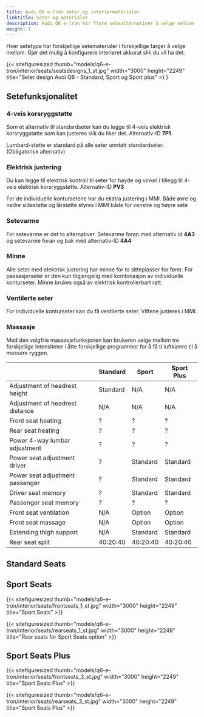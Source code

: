```yaml
---
title: Audi Q6 e-tron seter og interiørmaterialer
linktitle: Seter og materialer
description: Audi Q6 e-tron har flere setealternativer å velge mellom
weight: 1
---
```

<!-- markdownlint-disable MD033 -->
Hver setetype har forskjellige setematerialer i forskjellige farger å velge mellom. Gjør det mulig å konfigurere interiøret akkurat slik du vil ha det.

{{< sitefiguresized thumb="models/q6-e-tron/interior/seats/seatsdesigns_1_st.jpg" width="3000" height="2249" title="Seter design Audi Q6 - Standard, Sport og Sport plus" >} }


## Setefunksjonalitet


### 4-veis korsryggstøtte

Som et alternativ til standardseter kan du legge til 4-veis elektrisk korsryggstøtte som kan justeres slik du liker det. Alternativ-ID **7P1**

Lumbard-støtte er standard på alle seter unntatt standardseter. (Obligatorisk alternativ)

### Elektrisk justering

Du kan legge til elektrisk kontroll til seter for høyde og vinkel i tillegg til 4-veis elektrisk korsryggstøtte. Alternativ-ID **PV3**


For de individuelle kontursetene har du ekstra justering i MMI.
Både øvre og nedre sidestøtte og lårstøtte styres i MMI både for venstre og høyre sete

### Setevarme

For setevarme er det to alternativer. Setevarme foran med alternativ id **4A3** og setevarme foran og bak med
alternativ-ID **4A4**

### Minne

Alle seter med elektrisk justering har minne for to sitteplasser for fører. For passasjerseter er den kun tilgjengelig med kombinasjon
av individuelle konturseter. Minne brukes også av elektrisk kontrollerbart ratt.

### Ventilerte seter

For individuelle konturseter kan du få ventilerte seter. Viftene justeres i MMI.

### Massasje

Med den valgfrie massasjefunksjonen kan brukeren velge mellom tre forskjellige intensiteter i åtte forskjellige programmer for å få ti luftkamre til å massere ryggen.

<div class="table-responsive">
<table class="table table-striped border">
    <thead>
        <tr>
        <th>
        </th>
        <th>Standard
        </th>
        <th>Sport 
        </th>
        <th>Sport Plus 
    </thead>
    <tbody>
    <tr>
        <td>Adjustment of headrest height</td>
        <td>Standard</td>
        <td>N/A</td>
        <td>N/A</td>
    </tr>
   <tr>
        <td>Adjustment of headrest distance</td>
        <td>N/A</td>
        <td>N/A</td>
        <td>N/A</td>
    </tr>
    <tr>
        <td>Front seat heating</td>
        <td>?</td>
        <td>?</td>
        <td>?</td>
    </tr>
    <tr>
        <td>Rear seat heating</td>
        <td>?</td>
        <td>?</td>
        <td>?</td>
    </tr>
    <tr>
        <td>Power 4-way lumbar adjustment</td>
        <td>?</td>
        <td>?</td>
        <td>?</td>
    </tr>
    <tr>
        <td>Power seat adjustment driver</td>
        <td>?</td>
        <td>Standard</td>
        <td>Standard</td>
    </tr>
        <tr>
        <td>Power seat adjustment passenger</td>
        <td>?</td>
        <td>Standard</td>
        <td>Standard</td>
    </tr>
    <tr>
        <td>Driver seat memory</td>
        <td>?</td>
        <td>Standard</td>
        <td>Standard</td>
    </tr>
     <tr>
        <td>Passenger seat memory</td>
        <td>?</td>
        <td>?</td>
        <td>?</td>
    </tr>
         <tr>
        <td>Front seat ventilation</td>
        <td>N/A</td>
        <td>Option</td>
        <td>Option</td>
    </tr>
    <tr>
        <td>Front seat massage</td>
        <td>N/A</td>
        <td>Option</td>
        <td>Option</td>
    </tr>
    <tr>
        <td>Extending thigh support</td>
        <td>N/A</td>
        <td>Standard</td>
        <td>Standard</td>
    </tr>
        <tr>
        <td>Rear seat split</td>
        <td>40:20:40</td>
        <td>40:20:40</td>
        <td>40:20:40</td>
    </tr>
  </tbody>
</table>
</div>


## Standard Seats


## Sport Seats

{{< sitefiguresized thumb="models/q6-e-tron/interior/seats/frontseats_1_st.jpg" width="3000" height="2249" title="Sport Seats" >}}

{{< sitefiguresized thumb="models/q6-e-tron/interior/seats/rearseats_1_st.jpg" width="3000" height="2249" title="Rear seats for Sport Seats option" >}}


## Sport Seats Plus


{{< sitefiguresized thumb="models/q6-e-tron/interior/seats/frontseats_3_st.jpg" width="3000" height="2249" title="Sport Seats Plus" >}}


{{< sitefiguresized thumb="models/q6-e-tron/interior/seats/rearseats_3_st.jpg" width="3000" height="2249" title="Sport Seats Plus" >}}